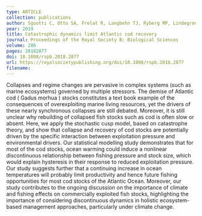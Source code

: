 ```yaml
---
type: ARTICLE
collection: publications
author: Sguotti C, Otto SA, Frelat R, Langbehn TJ, Ryberg MP, Lindegren M, Durant JM, Stenseth NC & M{\"{o}}llmann C
year: 2019
title: Catastrophic dynamics limit Atlantic cod recovery
journal: Proceedings of the Royal Society B: Biological Sciences
volume: 286
pages: 20182877
doi: 10.1098/rspb.2018.2877
url: https://royalsocietypublishing.org/doi/10.1098/rspb.2018.2877
filename:
---
```

Collapses and regime changes are pervasive in complex systems (such as marine ecosystems) governed by multiple stressors. The demise of Atlantic cod ( Gadus morhua ) stocks constitutes a text book example of the consequences of overexploiting marine living resources, yet the drivers of these nearly synchronous collapses are still debated. Moreover, it is still unclear why rebuilding of collapsed fish stocks such as cod is often slow or absent. Here, we apply the stochastic cusp model, based on catastrophe theory, and show that collapse and recovery of cod stocks are potentially driven by the specific interaction between exploitation pressure and environmental drivers. Our statistical modelling study demonstrates that for most of the cod stocks, ocean warming could induce a nonlinear discontinuous relationship between fishing pressure and stock size, which would explain hysteresis in their response to reduced exploitation pressure. Our study suggests further that a continuing increase in ocean temperatures will probably limit productivity and hence future fishing opportunities for most cod stocks of the Atlantic Ocean. Moreover, our study contributes to the ongoing discussion on the importance of climate and fishing effects on commercially exploited fish stocks, highlighting the importance of considering discontinuous dynamics in holistic ecosystem-based management approaches, particularly under climate change.
